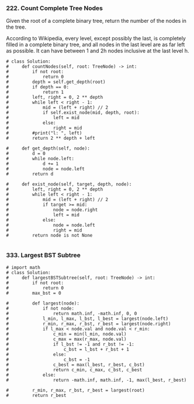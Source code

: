 ### 222. Count Complete Tree Nodes
Given the root of a complete binary tree, return the number of the nodes in the tree.

According to Wikipedia, every level, except possibly the last, is completely filled in a complete binary tree, and all nodes in the last level are as far left as possible. It can have between 1 and 2h nodes inclusive at the last level h.

```
# class Solution:
#     def countNodes(self, root: TreeNode) -> int:
#         if not root:
#             return 0
#         depth = self.get_depth(root)
#         if depth == 0:
#             return 1
#         left, right = 0, 2 ** depth
#         while left < right - 1:
#             mid = (left + right) // 2
#             if self.exist_node(mid, depth, root):
#                 left = mid
#             else:
#                 right = mid
#         #print("l: ", left)
#         return 2 ** depth + left
        
#     def get_depth(self, node):
#         d = 0
#         while node.left:
#             d += 1
#             node = node.left 
#         return d
    
#     def exist_node(self, target, depth, node):
#         left, right = 0, 2 ** depth
#         while left < right - 1:
#             mid = (left + right) // 2
#             if target >= mid:
#                 node = node.right
#                 left = mid
#             else:
#                 node = node.left
#                 right = mid
#         return node is not None
        
```

### 333. Largest BST Subtree
```
# import math
# class Solution:
#     def largestBSTSubtree(self, root: TreeNode) -> int:
#         if not root:
#             return 0
#         max_bst = 0
        
#         def largest(node):
#             if not node:
#                 return math.inf, -math.inf, 0, 0
#             l_min, l_max, l_bst, l_best = largest(node.left)
#             r_min, r_max, r_bst, r_best = largest(node.right)
#             if l_max < node.val and node.val < r_min:
#                 c_min = min(l_min, node.val)
#                 c_max = max(r_max, node.val)
#                 if l_bst != -1 and r_bst != -1:
#                     c_bst = l_bst + r_bst + 1
#                 else:
#                     c_bst = -1
#                 c_best = max(l_best, r_best, c_bst)
#                 return c_min, c_max, c_bst, c_best
#             else:
#                 return -math.inf, math.inf, -1, max(l_best, r_best)
        
#         r_min, r_max, r_bst, r_best = largest(root)
#         return r_best     
```

